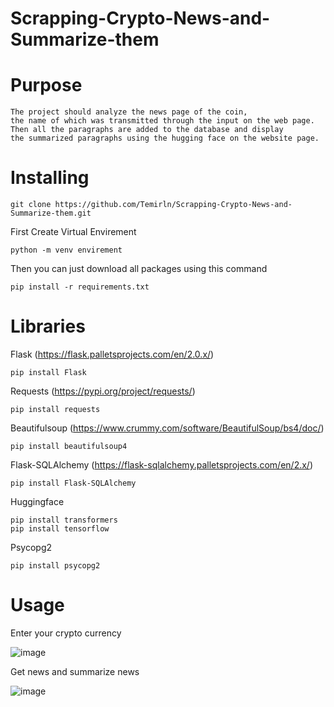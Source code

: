 # Scrapping-Crypto-News-and-Summarize-them

# Purpose

    The project should analyze the news page of the coin, 
    the name of which was transmitted through the input on the web page.
    Then all the paragraphs are added to the database and display 
    the summarized paragraphs using the hugging face on the website page.


# Installing

    git clone https://github.com/Temirln/Scrapping-Crypto-News-and-Summarize-them.git 
    
First Create Virtual Envirement

    python -m venv envirement
    
Then you can just download all packages using this command 

    pip install -r requirements.txt
    

# Libraries

Flask (https://flask.palletsprojects.com/en/2.0.x/)

    pip install Flask

Requests (https://pypi.org/project/requests/)
    
    pip install requests
    
Beautifulsoup (https://www.crummy.com/software/BeautifulSoup/bs4/doc/)

    pip install beautifulsoup4

Flask-SQLAlchemy (https://flask-sqlalchemy.palletsprojects.com/en/2.x/)
        
    pip install Flask-SQLAlchemy
    
Huggingface

    pip install transformers
    pip install tensorflow

Psycopg2
    
    pip install psycopg2
    
# Usage 

Enter your crypto currency

![image](https://user-images.githubusercontent.com/74649499/142732838-18cb79ba-5555-4132-aa97-a5dbc921792f.png)

Get news and summarize news

![image](https://user-images.githubusercontent.com/74649499/142732844-c780a99b-f6ec-406f-b90d-15cca805dea3.png)


